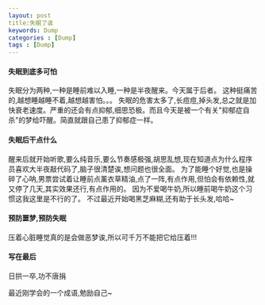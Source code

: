 ```yaml
---
layout: post
title:失眠了诶
keywords: Dump
categories : [Dump]
tags : [Dump]
---
```


#### 失眠到底多可怕
失眠分为两种,一种是睡前难以入睡,一种是半夜醒来。今天属于后者。
这种挺痛苦的,越想睡越睡不着,越想越害怕。。。
失眠的危害太多了,长痘痘,掉头发,总之就是加快衰老速度。严重的还会有点抑郁,细思恐极。而且今天是被一个有关"抑郁症自杀"的梦给吓醒。简直就跟自己患了抑郁症一样。

#### 失眠后干点什么
醒来后就开始听歌,要么纯音乐,要么节奏感极强,胡思乱想,现在知道点为什么程序员喜欢大半夜敲代码了,脑子很清楚诶,想问题也很全面。
为了能睡个好觉,也是操碎了心呐,男票尝试着让睡前点薰衣草精油,点了一阵,有点作用,但怕会有依赖性,就又停了几天,其实效果还行,有点作用的。
因为不爱喝牛奶,所以睡前喝牛奶这个习惯这我这里是不行的了。
不过最近开始喝黑芝麻糊,还有助于长头发,哈哈~

#### 预防噩梦,预防失眠
压着心脏睡觉真的是会做恶梦诶,所以可千万不能把它给压着!!!

#### 写在最后
日拱一卒,功不唐捐

最近刚学会的一个成语,勉励自己~


